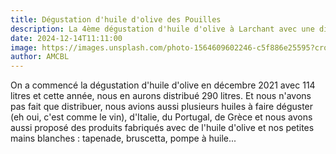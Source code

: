 ```yaml
---
title: Dégustation d'huile d'olive des Pouilles
description: La 4ème dégustation d'huile d'olive à Larchant avec une distribution de 290 litres. Ca va devenir un évènement incontournable du mois de décembre.
date: 2024-12-14T11:11:00
image: https://images.unsplash.com/photo-1564609602246-c5f886e25595?crop=entropy&cs=tinysrgb&fit=max&fm=jpg&ixid=M3w3NDgxOTJ8MHwxfHNlYXJjaHwxM3x8b2xpdmUlMjBvaWx8ZnJ8MHx8fHwxNzQ2NjI0NDY3fDA&ixlib=rb-4.1.0&q=80&w=1080
author: AMCBL
---
```

On a commencé la dégustation d'huile d'olive en décembre 2021 avec 114 litres et cette année, nous en aurons distribué 290 litres. Et nous n'avons pas fait que distribuer, nous avions aussi plusieurs huiles à faire déguster (eh oui, c'est comme le vin), d'Italie, du Portugal, de Grèce et nous avons aussi proposé des produits fabriqués avec de l'huile d'olive et nos petites mains blanches : tapenade, bruscetta, pompe à huile...
